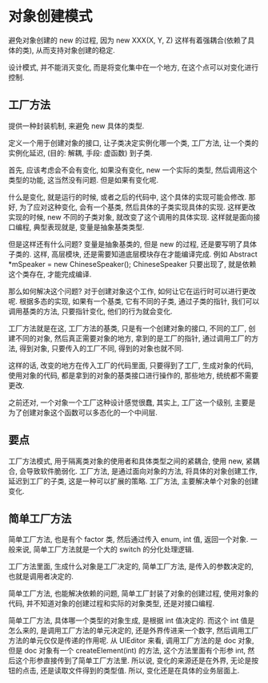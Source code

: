 # 对象创建模式

避免对象创建的 new 的过程, 因为 new XXX(X, Y, Z) 这样有着强耦合(依赖了具体的类), 从而支持对象创建的稳定.

设计模式, 并不能消灭变化, 而是将变化集中在一个地方, 在这个点可以对变化进行控制.

## 工厂方法

提供一种封装机制, 来避免 new 具体的类型.

定义一个用于创建对象的接口, 让子类决定实例化哪一个类, 工厂方法, 让一个类的实例化延迟, (目的: 解耦, 手段: 虚函数) 到子类.

首先, 应该考虑会不会有变化, 如果没有变化, new 一个实际的类型, 然后调用这个类型的功能, 这当然没有问题. 但是如果有变化呢.

什么是变化, 就是运行的时候, 或者之后的代码中, 这个具体的实现可能会修改. 那好, 为了应对这种变化, 会有一个基类, 然后具体的子类实现具体的实现. 这样更改实现的时候, new 不同的子类对象, 就改变了这个调用的具体实现. 这样就是面向接口编程, 典型表现就是, 变量是抽象基类类型.

但是这样还有什么问题?
变量是抽象基类的, 但是 new 的过程, 还是要写明了具体子类的. 这样, 高层模块, 还是需要知道底层模块存在才能编译完成.
例如 Abstract *mSpeaker = new ChineseSpeaker(); ChineseSpeaker 只要出现了, 就是依赖这个类存在, 才能完成编译.

那么如何解决这个问题?
对于创建对象这个工作, 如何让它在运行时可以进行更改呢. 根据多态的实现, 如果有一个基类, 它有不同的子类, 通过子类的指针, 我们可以调用基类的方法, 只要指针变化, 他们的行为就会变化.

工厂方法就是在这, 工厂方法的基类, 只是有一个创建对象的接口, 不同的工厂, 创建不同的对象, 然后真正需要对象的地方, 拿到的是工厂的指针, 通过调用工厂的方法, 得到对象, 只要传入的工厂不同, 得到的对象也就不同.

这样的话, 改变的地方在传入工厂的代码里面, 只要得到了工厂, 生成对象的代码, 使用对象的代码, 都是拿到的对象的基类接口进行操作的, 那些地方, 统统都不需要更改.

之前还对, 一个对象一个工厂这种设计感觉很蠢, 其实上, 工厂这一个级别, 主要是为了创建对象这个函数可以多态化的一个中间层.

## 要点

工厂方法模式, 用于隔离类对象的使用者和具体类型之间的紧耦合, 使用 new, 紧耦合, 会导致软件脆弱化.
工厂方法, 是通过面向对象的方法, 将具体的对象创建工作, 延迟到工厂的子类, 这是一种可以扩展的策略.
工厂方法, 主要解决单个对象的创建变化.

## 简单工厂方法

简单工厂方法, 也是有个 factor 类, 然后通过传入 enum, int 值,  返回一个对象. 一般来说, 简单工厂方法就是一个大的 switch 的分化处理逻辑.

工厂方法里面, 生成什么对象是工厂决定的, 简单工厂方法, 是传入的参数决定的, 也就是调用者决定的.

简单工厂方法, 也能解决依赖的问题, 简单工厂封装了对象的创建过程, 使用对象的代码, 并不知道对象的创建过程和实际的对象类型, 还是对接口编程.

简单工厂方法, 具体哪一个类型的对象生成, 是根据 int 值决定的. 而这个 int 值是怎么来的, 是调用工厂方法的单元决定的, 还是外界传进来一个数字, 然后调用工厂方法的单元仅仅是传递的作用呢. 从 UIEditor 来看, 调用工厂方法的是 doc 对象, 但是 doc 对象有一个 createElement(int) 的方法, 这个方法里面有个形参 int, 然后这个形参直接传到了简单工厂方法里. 所以说, 变化的来源还是在外界, 无论是按钮的点击, 还是读取文件得到的类型值. 所以, 变化还是在具体的业务层面上.